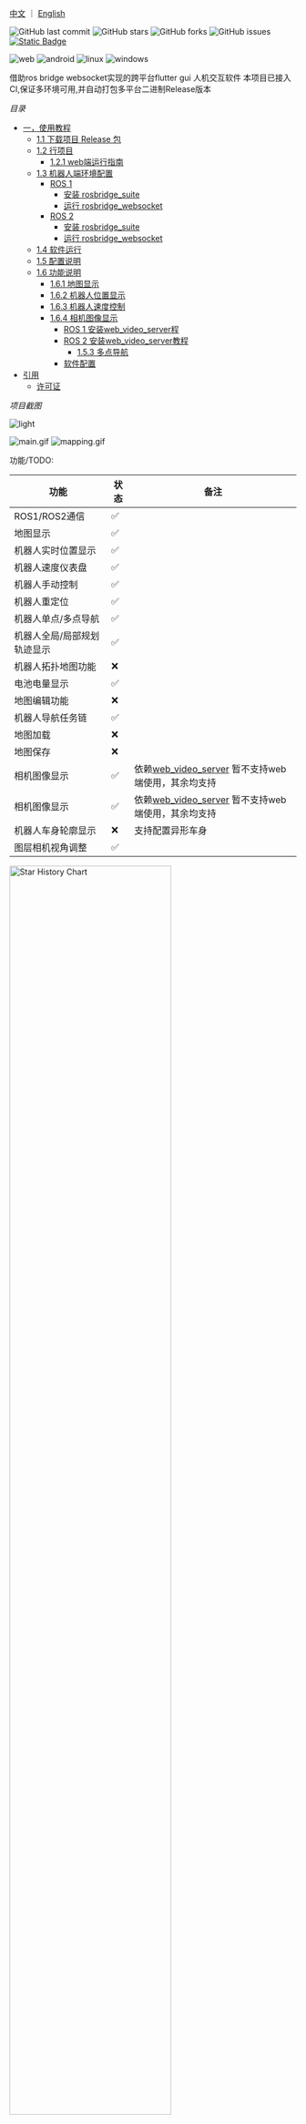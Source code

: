   [中文](#中文) ｜ [English](README_EN.md)

![GitHub last commit](https://img.shields.io/github/last-commit/chengyangkj/ROS_Flutter_Gui_App?style=flat-square)
![GitHub stars](https://img.shields.io/github/stars/chengyangkj/ROS_Flutter_Gui_App?style=flat-square)
![GitHub forks](https://img.shields.io/github/forks/chengyangkj/ROS_Flutter_Gui_App?style=flat-square)
![GitHub issues](https://img.shields.io/github/issues/chengyangkj/ROS_Flutter_Gui_App?style=flat-square)
<a href="http://qm.qq.com/cgi-bin/qm/qr?_wv=1027&k=mvzoO6tJQtu0ZQYa_itHW7JrT0i4OCdK&authKey=exOT53pUpRG85mwuSMstWKbLlnrme%2FEuJE0Rt%2Fw6ONNvfHqftoWMay03mk1Qi7yv&noverify=0&group_code=797497206">
<img alt="Static Badge" src="https://img.shields.io/badge/QQ%e7%be%a4-797497206-purple">
</a>

![web](https://github.com/chengyangkj/ROS_Flutter_Gui_App/actions/workflows/web_build.yaml/badge.svg)
![android](https://github.com/chengyangkj/ROS_Flutter_Gui_App/actions/workflows/android_build.yaml/badge.svg)
![linux](https://github.com/chengyangkj/ROS_Flutter_Gui_App/actions/workflows/linux_build.yaml/badge.svg)
![windows](https://github.com/chengyangkj/ROS_Flutter_Gui_App/actions/workflows/windows_build.yaml/badge.svg)

借助ros bridge websocket实现的跨平台flutter gui 人机交互软件
本项目已接入CI,保证多环境可用,并自动打包多平台二进制Release版本

*目录* 
<!-- TOC -->

- [一，使用教程](#一使用教程)
  - [1.1 下载项目 Release 包](#11-下载项目-release-包)
  - [1.2 行项目](#12-行项目)
    - [1.2.1 web端运行指南](#121-web端运行指南)
  - [1.3 机器人端环境配置](#13-机器人端环境配置)
    - [ROS 1](#ros-1)
      - [安装 rosbridge\_suite](#安装-rosbridge_suite)
      - [运行 rosbridge\_websocket](#运行-rosbridge_websocket)
    - [ROS 2](#ros-2)
      - [安装 rosbridge\_suite](#安装-rosbridge_suite-1)
      - [运行 rosbridge\_websocket](#运行-rosbridge_websocket-1)
  - [1.4 软件运行](#14-软件运行)
  - [1.5 配置说明](#15-配置说明)
  - [1.6 功能说明](#16-功能说明)
    - [1.6.1 地图显示](#161-地图显示)
    - [1.6.2 机器人位置显示](#162-机器人位置显示)
    - [1.6.3 机器人速度控制](#163-机器人速度控制)
    - [1.6.4 相机图像显示](#164-相机图像显示)
      - [ROS 1 安装web\_video\_server程](#ros-1-安装web_video_server程)
      - [ROS 2 安装web\_video\_server教程](#ros-2-安装web_video_server教程)
        - [1.5.3 多点导航](#153-多点导航)
      - [软件配置](#软件配置)
- [引用](#引用)
  - [许可证](#许可证)





*项目截图*

![light](./doc/image/camera.png)

![main.gif](./doc/image/main.gif)
![mapping.gif](./doc/image/mapping.gif)

功能/TODO:
  
| 功能                        | 状态 | 备注                                                                                                        |
| --------------------------- | ---- | ----------------------------------------------------------------------------------------------------------- |
| ROS1/ROS2通信               | ✅    |                                                                                                             |
| 地图显示                    | ✅    |                                                                                                             |
| 机器人实时位置显示          | ✅    |                                                                                                             |
| 机器人速度仪表盘            | ✅    |                                                                                                             |
| 机器人手动控制              | ✅    |                                                                                                             |
| 机器人重定位                | ✅    |                                                                                                             |
| 机器人单点/多点导航         | ✅    |                                                                                                             |
| 机器人全局/局部规划轨迹显示 | ✅    |                                                                                                             |
| 机器人拓扑地图功能          | ❌    |                                                                                                             |
| 电池电量显示                | ✅    |                                                                                                             |
| 地图编辑功能                | ❌    |                                                                                                             |
| 机器人导航任务链            | ✅    |                                                                                                             |
| 地图加载                    | ❌    |                                                                                                             |
| 地图保存                    | ❌    |                                                                                                             |
| 相机图像显示                | ✅    | 依赖[web_video_server](https://github.com/RobotWebTools/web_video_server.git) 暂不支持web端使用，其余均支持 |
| 相机图像显示                | ✅    | 依赖[web_video_server](https://github.com/RobotWebTools/web_video_server.git) 暂不支持web端使用，其余均支持 |
| 机器人车身轮廓显示          | ❌    | 支持配置异形车身                                                                                            |
| 图层相机视角调整            | ✅    |                                                                                                             |

  <picture>
    <source media="(prefers-color-scheme: dark)" srcset="https://api.star-history.com/svg?repos=chengyangkj/Ros_Flutter_Gui_App&type=Timeline&theme=dark" />
    <source media="(prefers-color-scheme: light)" srcset="https://api.star-history.com/svg?repos=chengyangkj/Ros_Flutter_Gui_App&type=Timeline" />
    <img alt="Star History Chart" src="https://api.star-history.com/svg?repos=chengyangkj/Ros_Flutter_Gui_App&type=Timeline" width="75%" />
  </picture>

# 一，使用教程
## 1.1 下载项目 Release 包

从[Release界面](https://github.com/chengyangkj/ROS_Flutter_Gui_App/releases) 下载所需要的对应环境的版本（windows，linux，web，android）

## 1.2 行项目

解压下载的压缩包，APP端下载后即可运行，web端运行时需要借助网站服务器这里介绍下web端使用：

### 1.2.1 web端运行指南

从[Release界面](https://github.com/chengyangkj/ROS_Flutter_Gui_App/releases)下载最新的web端版本(ros_flutter_gui_app_web.tar.gz)  
解压到本地，借助Apache等网站服务器部署即可  

进入压缩包目录：
```shell
cd ros_flutter_gui_app_web
```
我这里采用python的来搭建一个简单的网站服务器：

```shell
python -m http.server 8000
```
由于这里指定的端口为8000，在google浏览器(其他浏览器未测试，可能出现空白界面问题)输入`本机ip:8000`即可访问站点

## 1.3 机器人端环境配置

软件借助ros bridge websocket实现与ros之间的通信，因此需要先在自己的机器人系统上安装ros bridget websocket并运行，由于ROS Bridge websocket的实现兼容ros1与ros2，因此这里区分ros1 与 ros2分别介绍安装教程
 
### ROS 1

#### 安装 rosbridge_suite

1. **确保已安装 ROS 1**（例如：ROS Melodic 或 ROS Noetic）。如果没有，请参考 [ROS 安装指南](http://wiki.ros.org/ROS/Installation) 进行安装。

2. **安装 `rosbridge_suite` 包**：

   ```bash
   sudo apt-get install ros-<your-ros-distro>-rosbridge-suite
   ```

   将 `<your-ros-distro>` 替换为你的 ROS 版本，例如 `melodic` 或 `noetic`。

#### 运行 rosbridge_websocket

1. **启动 ROS 核心**：

   ```bash
   roscore
   ```

2. **在新的终端中，启动 rosbridge_websocket 节点**：

   ```bash
   roslaunch rosbridge_server rosbridge_websocket.launch
   ```

3. **验证 rosbridge_websocket 是否正在运行**：

   打开浏览器，导航到 `http://localhost:9090`，如果连接成功，说明 WebSocket 服务器已启动并运行。

### ROS 2

#### 安装 rosbridge_suite

1. **确保已安装 ROS 2**（例如：ROS Foxy、Galactic 或 Humble）。如果没有，请参考 [ROS 2 安装指南](https://docs.ros.org/en/foxy/Installation.html) 进行安装。

2. **安装 `rosbridge_suite` 包**：

   ```bash
   sudo apt-get install ros-<your-ros2-distro>-rosbridge-suite
   ```

   将 `<your-ros2-distro>` 替换为你的 ROS 2 版本，例如 `foxy`、`galactic` 或 `humble`。

3. **在每个新的终端会话中，source 你的 ROS 2 环境**：

   ```bash
   source /opt/ros/<your-ros2-distro>/setup.bash
   ```

#### 运行 rosbridge_websocket

1. **在新的终端中，启动 rosbridge_websocket 节点**：

   ```bash
   ros2 launch rosbridge_server rosbridge_websocket_launch.xml
   ```

2. **验证 rosbridge_websocket 是否正在运行**：

   打开浏览器，导航到 `http://localhost:9090`，如果连接成功，说明 WebSocket 服务器已启动并运行。

## 1.4 软件运行

打开软件，进行topic设置：

![setting_button](./doc/image/setting_button.png)

设置界面：
![setting_button](./doc/image/setting_list.png)

## 1.5 配置说明
| 配置名            | 消息类型                                | 说明                                                                                                                                  |
| ----------------- | --------------------------------------- | ------------------------------------------------------------------------------------------------------------------------------------- |
| battery_topic     | sensor_msgs/BatteryState                | 机器人电池电量的topic，软件订阅                                                                                                       |
| mapTopic          | nav_msgs/OccupancyGrid                  | 机器人地图话题名，软件订阅                                                                                                            |
| laserTopic        | sensor_msgs/LaserScan                   | 激光话题名，软件订阅                                                                                                                  |
| localPathTopic    | nav_msgs/Path                           | 机器人局部路径话题名，软件订阅                                                                                                        |
| globalPathTopic   | nav_msgs/Path                           | 机器人全局路径话题名，软件订阅                                                                                                        |
| odomTopic         | nav_msgs/Odometry                       | 机器人里程计话题名，软件订阅                                                                                                          |
| relocTopic        | geometry_msgs/PoseWithCovarianceStamped | 机器人重定位topic名，软件发布                                                                                                         |
| navGoalTopic      | geometry_msgs/PoseStamped               | 机器人导航目标点话题名，软件发布                                                                                                      |
| SpeedCtrlTopic    | geometry_msgs/Twist                     | 机器人速度控制话题名，软件发布                                                                                                        |
| maxVx             | double                                  | 软件手动控制时最大vx速度                                                                                                              |
| maxVydouble       | 软件手动控制时最大vy速度                |
| maxVw             | double                                  | 软件手动控制时最大vw速度                                                                                                              |
| mapFrameName      | string                                  | 地图坐标系tf fram名                                                                                                                   |
| baseLinkFrameName | string                                  | 机器人底盘坐标系tf fram名                                                                                                             |
| imagePort         | string                                  | 相机图像web video server 服务器短裤                                                                                                   |
| imageTopic        | string                                  | 要展示的相机图像的topic                                                                                                               |
| imageWidth        | int                                     | 要展示的相机图像的宽默认640                                                                                                           |
| imageHeight       | int                                     | 要展示的相机图像的高默认480                                                                                                           |
| ConfigTemplate    | string                                  | 模板配置，软件在升级与初始化时，会根据此模板配置做初始化支持类型("turtlebot3:ros2","turtlebot3:ros1","jackal","turtlebot4","walking") |

设置完成后，点击connect按钮，连接到rosbridge_websocket，连接成功后，软件会自动订阅设置的topic，并显示topic数据：
![connect](./images/connect.png)

## 1.6 功能说明

### 1.6.1 地图显示

软件会自动订阅设置的地图topic，配置项[mapTopic]，并显示地图数据，地图数据会以2D栅格的形式显示在界面上，点击地图上的栅格，会显示栅格的坐标和栅格的值。

### 1.6.2 机器人位置显示

软件订阅ros的tf，手动构建tf树，实现tf2_dart类，通过tf2_dart类，可以获取机器人在地图上的位置，并显示在界面上。

### 1.6.3 机器人速度控制

软件会自动发布设置的手动控制速度，配置项[SpeedCtrlTopic]，并显示机器人速度控制数据，点击界面上的速度控制按钮，可以控制机器人的速度。
左侧遥感可以控制机器人的速度，遥感左上角为正方向，遥感右下角为负方向，遥感中间为停止。
右侧遥感既可控制机器人速度，又可控制机器人旋转，遥感左上角为正方向，遥感右下角为负方向，左侧为向左旋转，右侧向右旋转，遥感中间为停止。


### 1.6.4 相机图像显示

相机图像显示依赖 `web_video_server` 包，这个包会自动将系统中所有的图像topic转换为mjpeg格式的http视频流

以下教程是在 **ROS 1** 和 **ROS 2** 中安装和验证该包的参考方法。

#### ROS 1 安装web_video_server程

1. **安装 `web_video_server` 包**

   在 **ROS 1** 中，运行以下命令安装 `web_video_server` 包：

   ```bash
   sudo apt install ros-noetic-web-video-server
   ```

2. 启动相机节点

启动自己的相机节点，确保有图片topic

3. 启动 web_video_server

启动 web_video_server 节点，它将发布图像流供 Web 客户端访问：

```bash
rosrun web_video_server web_video_server
```

4. 验证视频流

在 Web 浏览器中打开以下链接，查看视频流（假设相机话题为 /usb_cam/image_raw）：

```bash
http://localhost:8080/stream?topic=/usb_cam/image_raw
```
如果图像正常显示，则 web_video_server 已成功配置。

#### ROS 2 安装web_video_server教程
安装 web_video_server 包

在 ROS 2 中，您需要从源代码编译 web_video_server。首先，确保您的工作空间已经初始化并设置：

```bash
mkdir -p ~/ros2_ws/src
cd ~/ros2_ws/src
git clone https://github.com/RobotWebTools/web_video_server.git
```
1. 安装依赖

安装所需的依赖：

```bash
cd ~/ros2_ws/
rosdep install --from-paths src --ignore-src -r -y
```

2. 编译工作空间

使用 colcon 工具编译工作空间：

```bash
colcon build
```

3. 启动相机节点

启动自己的相机节点，确保有图片topic

4. 启动 web_video_server 节点：

```bash
ros2 run web_video_server web_video_server
```
4. 验证视频流

在 Web 浏览器中打开以下链接，查看视频流（假设相机话题为 /usb_cam/image_raw）：

```bash
http://localhost:8080/stream?topic=/usb_cam/image_raw
```
如果图像正常显示，则 web_video_server 已成功配置。

##### 1.5.3 多点导航

长按左侧导航点按钮，可以管理航点，并进行多点导航


#### 软件配置

在软件中需要配置要显示的话题topic地址，以及web video server的端口（如果更改的话需要修改，默认是8080:

需要配置如下两项：
- imagePort 相机图像web video server 服务器端口
- imageTopic 要展示的相机图像的topic
- imageWidth 要展示的相机图像的宽默认640
- imageHeight 要展示的相机图像的高默认480

# 引用

- 部分UI界面效果参考自[ros_navigation_command_app](https://github.com/Rongix/ros_navigation_command_app)，仅参考UI显示效果，本仓库的代码的实现均为原创
- [roslibdart](https://pub.dev/packages/roslibdart)，实现flutter 中的ros bridge websocket的通信，借助此库可以直接与ros进行端对端通信
- [matrix_gesture_detector](https://pub.dev/packages/matrix_gesture_detector) 软件的手势识别在此pub的基础上做

## 许可证

本项目采用知识共享署名-非商业性使用-相同方式共享 4.0 国际许可协议进行许可。您可以：

- **共享** — 在任何媒介或格式中复制和再分发本作品
- **演绎** — 修改、转换或以本作品为基础进行创作

但须遵守以下条件：

- **署名** — 您必须给予适当的署名，提供指向许可证的链接，并说明是否对作品进行了修改。您可以以任何合理的方式进行，但不得以任何方式暗示许可人认可您或您的使用。
- **非商业性使用** — 您不得将本作品用于商业目的。需要得到作者的许可。
- **相同方式共享** — 如果您对本作品进行了修改、转换或以本作品为基础进行创作，您必须基于与原始作品相同的许可协议分发您的贡献。

如需商业用途，请联系作者以获取授权。

更多详情，请参阅 [LICENSE](./LICENSE) 文件。
